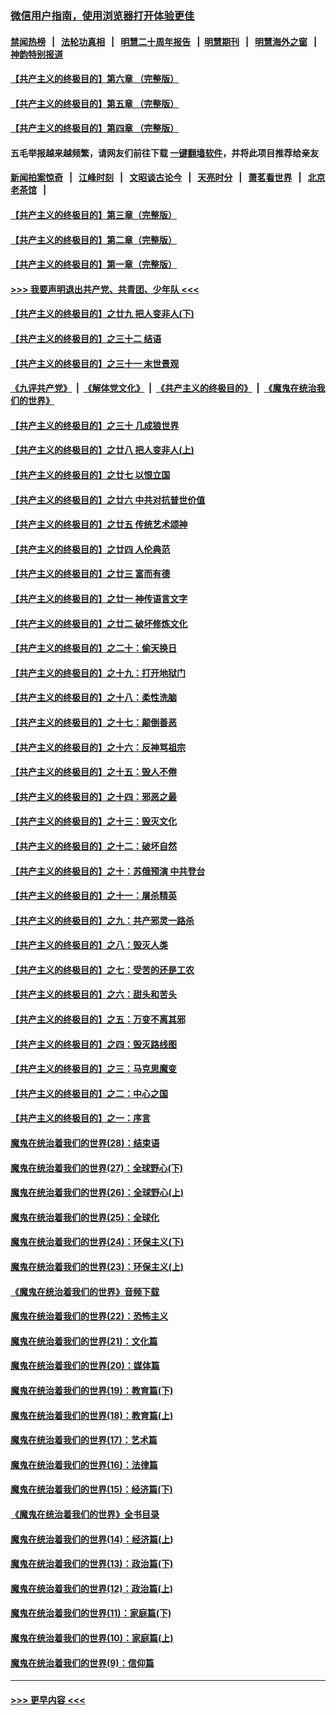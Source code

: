 ### [微信用户指南，使用浏览器打开体验更佳](https://github.com/gfw-breaker/banned-news1/blob/master/indexes/wechat-guide.md?t=0)
#### [禁闻热榜](热点新闻.md?t=0)  &nbsp;&nbsp;|&nbsp;&nbsp; [法轮功真相](https://github.com/gfw-breaker/truth/blob/master/README.md?t=0) &nbsp;&nbsp;|&nbsp;&nbsp; [明慧二十周年报告](https://github.com/gfw-breaker/mh-reports/blob/master/README.md?t=0) &nbsp;&nbsp;|&nbsp;&nbsp;[明慧期刊](https://github.com/gfw-breaker/mh-qikan) &nbsp;&nbsp;|&nbsp;&nbsp; [明慧海外之窗](https://github.com/gfw-breaker/mh-news/blob/master/README.md?t=0) &nbsp;&nbsp;|&nbsp;&nbsp; [神韵特别报道](https://github.com/gfw-breaker/mh-news/blob/master/shenyun.md?t=0)
#### [【共产主义的终极目的】第六章 （完整版）](../pages/nsc422/n11428913.md?t=02070533) 
#### [【共产主义的终极目的】第五章 （完整版）](../pages/nsc422/n11428912.md?t=02070533) 
#### [【共产主义的终极目的】第四章 （完整版）](../pages/nsc422/n11428907.md?t=02070533) 
#### 五毛举报越来越频繁，请网友们前往下载 [一键翻墙软件](https://github.com/gfw-breaker/ssr-accounts)，并将此项目推荐给亲友
#### [新闻拍案惊奇](https://github.com/gfw-breaker/banned-news1/blob/master/pages/link4.md) &nbsp;&nbsp;|&nbsp;&nbsp; [江峰时刻](https://github.com/gfw-breaker/banned-news1/blob/master/pages/link4.md) &nbsp;&nbsp;|&nbsp;&nbsp; [文昭谈古论今](https://github.com/gfw-breaker/banned-news1/blob/master/pages/link4.md) &nbsp;&nbsp;|&nbsp;&nbsp; [天亮时分](https://github.com/gfw-breaker/banned-news1/blob/master/pages/link4.md) &nbsp;&nbsp;|&nbsp;&nbsp; [萧茗看世界](https://github.com/gfw-breaker/banned-news1/blob/master/pages/link4.md) &nbsp;&nbsp;|&nbsp;&nbsp; [北京老茶馆](https://github.com/gfw-breaker/banned-news1/blob/master/pages/link4.md) &nbsp;&nbsp;|&nbsp;&nbsp; 
#### [【共产主义的终极目的】第三章（完整版）](../pages/nsc422/n11428848.md?t=02070533) 
#### [【共产主义的终极目的】第二章（完整版）](../pages/nsc422/n11428831.md?t=02070533) 
#### [【共产主义的终极目的】第一章（完整版）](../pages/nsc422/n11417651.md?t=02070533) 
#### [>>> 我要声明退出共产党、共青团、少年队 <<<](https://github.com/begood0513/goodnews/blob/master/quit/letter.md) 
#### [【共产主义的终极目的】之廿九 把人变非人(下)](../pages/nsc422/n11344140.md?t=02070533) 
#### [【共产主义的终极目的】之三十二 结语](../pages/nsc422/n11360535.md?t=02070533) 
#### [【共产主义的终极目的】之三十一 末世景观](../pages/nsc422/n11351129.md?t=02070533) 
#### [《九评共产党》](https://github.com/begood0513/9ping.md/blob/master/README.md) &nbsp;|&nbsp; [《解体党文化》](../../../../jtdwh.md/blob/master/README.md)  &nbsp;|&nbsp; [《共产主义的终极目的》](../../../../gczydzjmd.md/blob/master/README.md) &nbsp;|&nbsp; [《魔鬼在统治我们的世界》](../../../../mgztzwmdsj.md/blob/master/README.md) 
#### [【共产主义的终极目的】之三十 几成狼世界](../pages/nsc422/n11348280.md?t=02070533) 
#### [【共产主义的终极目的】之廿八 把人变非人(上)](../pages/nsc422/n11340492.md?t=02070533) 
#### [【共产主义的终极目的】之廿七 以恨立国](../pages/nsc422/n11336944.md?t=02070533) 
#### [【共产主义的终极目的】之廿六 中共对抗普世价值](../pages/nsc422/n11324785.md?t=02070533) 
#### [【共产主义的终极目的】之廿五 传统艺术颂神](../pages/nsc422/n11296396.md?t=02070533) 
#### [【共产主义的终极目的】之廿四 人伦典范](../pages/nsc422/n11296397.md?t=02070533) 
#### [【共产主义的终极目的】之廿三 富而有德](../pages/nsc422/n11283598.md?t=02070533) 
#### [【共产主义的终极目的】之廿一 神传语言文字](../pages/nsc422/n11263265.md?t=02070533) 
#### [【共产主义的终极目的】之廿二 破坏修炼文化](../pages/nsc422/n11245728.md?t=02070533) 
#### [【共产主义的终极目的】之二十：偷天换日](../pages/nsc422/n11238846.md?t=02070533) 
#### [【共产主义的终极目的】之十九：打开地狱门](../pages/nsc422/n11206376.md?t=02070533) 
#### [【共产主义的终极目的】之十八：柔性洗脑](../pages/nsc422/n11199994.md?t=02070533) 
#### [【共产主义的终极目的】之十七：颠倒善恶](../pages/nsc422/n11179782.md?t=02070533) 
#### [【共产主义的终极目的】之十六：反神骂祖宗](../pages/nsc422/n11166798.md?t=02070533) 
#### [【共产主义的终极目的】之十五：毁人不倦](../pages/nsc422/n11166792.md?t=02070533) 
#### [【共产主义的终极目的】之十四：邪恶之最](../pages/nsc422/n11150249.md?t=02070533) 
#### [【共产主义的终极目的】之十三：毁灭文化](../pages/nsc422/n11135227.md?t=02070533) 
#### [【共产主义的终极目的】之十二：破坏自然](../pages/nsc422/n11135214.md?t=02070533) 
#### [【共产主义的终极目的】之十：苏俄预演 中共登台](../pages/nsc422/n11118424.md?t=02070533) 
#### [【共产主义的终极目的】之十一：屠杀精英](../pages/nsc422/n11118442.md?t=02070533) 
#### [【共产主义的终极目的】之九：共产邪灵一路杀](../pages/nsc422/n11114139.md?t=02070533) 
#### [【共产主义的终极目的】之八：毁灭人类](../pages/nsc422/n11108503.md?t=02070533) 
#### [【共产主义的终极目的】之七：受苦的还是工农](../pages/nsc422/n11101809.md?t=02070533) 
#### [【共产主义的终极目的】之六：甜头和苦头](../pages/nsc422/n11096971.md?t=02070533) 
#### [【共产主义的终极目的】之五：万变不离其邪](../pages/nsc422/n11091285.md?t=02070533) 
#### [【共产主义的终极目的】之四：毁灭路线图](../pages/nsc422/n11086284.md?t=02070533) 
#### [【共产主义的终极目的】之三：马克思魔变](../pages/nsc422/n11061941.md?t=02070533) 
#### [【共产主义的终极目的】之二：中心之国](../pages/nsc422/n11047728.md?t=02070533) 
#### [【共产主义的终极目的】之一：序言](../pages/nsc422/n11086077.md?t=02070533) 
#### [魔鬼在统治着我们的世界(28)：结束语](../pages/nsc422/n10936246.md?t=02070533) 
#### [魔鬼在统治着我们的世界(27)：全球野心(下)](../pages/nsc422/n10928319.md?t=02070533) 
#### [魔鬼在统治着我们的世界(26)：全球野心(上)](../pages/nsc422/n10900318.md?t=02070533) 
#### [魔鬼在统治着我们的世界(25)：全球化](../pages/nsc422/n10788205.md?t=02070533) 
#### [魔鬼在统治着我们的世界(24)：环保主义(下)](../pages/nsc422/n10695307.md?t=02070533) 
#### [魔鬼在统治着我们的世界(23)：环保主义(上)](../pages/nsc422/n10688613.md?t=02070533) 
#### [《魔鬼在统治着我们的世界》音频下载](../pages/nsc422/n10635553.md?t=02070533) 
#### [魔鬼在统治着我们的世界(22)：恐怖主义](../pages/nsc422/n10614727.md?t=02070533) 
#### [魔鬼在统治着我们的世界(21)：文化篇](../pages/nsc422/n10597706.md?t=02070533) 
#### [魔鬼在统治着我们的世界(20)：媒体篇](../pages/nsc422/n10586579.md?t=02070533) 
#### [魔鬼在统治着我们的世界(19)：教育篇(下)](../pages/nsc422/n10564808.md?t=02070533) 
#### [魔鬼在统治着我们的世界(18)：教育篇(上)](../pages/nsc422/n10526970.md?t=02070533) 
#### [魔鬼在统治着我们的世界(17)：艺术篇](../pages/nsc422/n10499093.md?t=02070533) 
#### [魔鬼在统治着我们的世界(16)：法律篇](../pages/nsc422/n10485969.md?t=02070533) 
#### [魔鬼在统治着我们的世界(15)：经济篇(下)](../pages/nsc422/n10469975.md?t=02070533) 
#### [《魔鬼在统治着我们的世界》全书目录](../pages/nsc422/n10464261.md?t=02070533) 
#### [魔鬼在统治着我们的世界(14)：经济篇(上)](../pages/nsc422/n10457370.md?t=02070533) 
#### [魔鬼在统治着我们的世界(13)：政治篇(下)](../pages/nsc422/n10448270.md?t=02070533) 
#### [魔鬼在统治着我们的世界(12)：政治篇(上)](../pages/nsc422/n10444576.md?t=02070533) 
#### [魔鬼在统治着我们的世界(11)：家庭篇(下)](../pages/nsc422/n10440961.md?t=02070533) 
#### [魔鬼在统治着我们的世界(10)：家庭篇(上)](../pages/nsc422/n10435448.md?t=02070533) 
#### [魔鬼在统治着我们的世界(9)：信仰篇](../pages/nsc422/n10432159.md?t=02070533) 

----
#### [ >>> 更早内容 <<< ](../indexes/nsc422-earlier.md)

